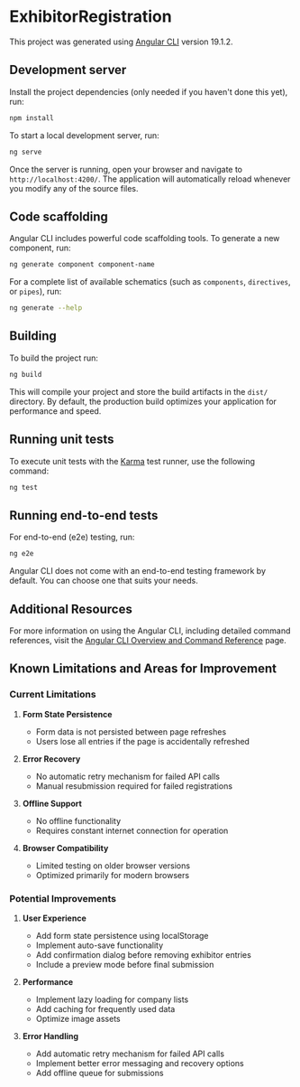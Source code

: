 # ExhibitorRegistration

This project was generated using [Angular CLI](https://github.com/angular/angular-cli) version 19.1.2.

## Development server

Install the project dependencies (only needed if you haven't done this yet), run:
   ```bash
   npm install
```

To start a local development server, run:

```bash
ng serve
```

Once the server is running, open your browser and navigate to `http://localhost:4200/`. The application will automatically reload whenever you modify any of the source files.

## Code scaffolding

Angular CLI includes powerful code scaffolding tools. To generate a new component, run:

```bash
ng generate component component-name
```

For a complete list of available schematics (such as `components`, `directives`, or `pipes`), run:

```bash
ng generate --help
```

## Building

To build the project run:

```bash
ng build
```

This will compile your project and store the build artifacts in the `dist/` directory. By default, the production build optimizes your application for performance and speed.

## Running unit tests

To execute unit tests with the [Karma](https://karma-runner.github.io) test runner, use the following command:

```bash
ng test
```

## Running end-to-end tests

For end-to-end (e2e) testing, run:

```bash
ng e2e
```

Angular CLI does not come with an end-to-end testing framework by default. You can choose one that suits your needs.

## Additional Resources

For more information on using the Angular CLI, including detailed command references, visit the [Angular CLI Overview and Command Reference](https://angular.dev/tools/cli) page.

## Known Limitations and Areas for Improvement

### Current Limitations

1. **Form State Persistence**
   - Form data is not persisted between page refreshes
   - Users lose all entries if the page is accidentally refreshed

2. **Error Recovery**
   - No automatic retry mechanism for failed API calls
   - Manual resubmission required for failed registrations

3. **Offline Support**
   - No offline functionality
   - Requires constant internet connection for operation

4. **Browser Compatibility**
   - Limited testing on older browser versions
   - Optimized primarily for modern browsers

### Potential Improvements

1. **User Experience**
   - Add form state persistence using localStorage
   - Implement auto-save functionality
   - Add confirmation dialog before removing exhibitor entries
   - Include a preview mode before final submission

2. **Performance**
   - Implement lazy loading for company lists
   - Add caching for frequently used data
   - Optimize image assets

3. **Error Handling**
   - Add automatic retry mechanism for failed API calls
   - Implement better error messaging and recovery options
   - Add offline queue for submissions

